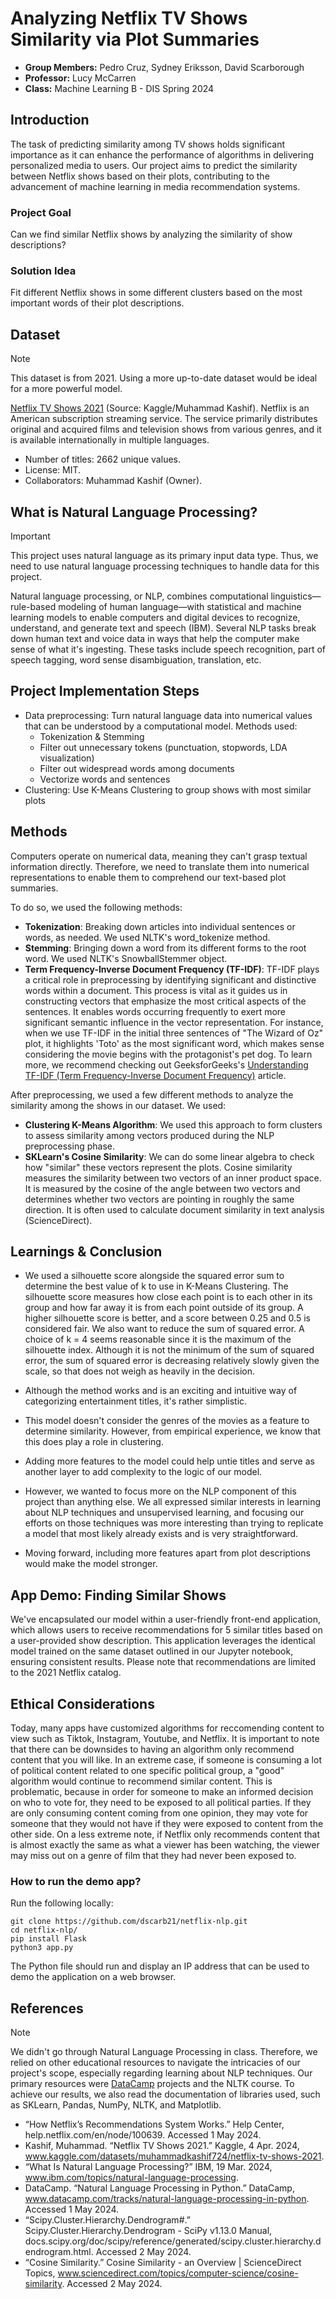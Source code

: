 # Analyzing Netflix TV Shows Similarity via Plot Summaries
- **Group Members:** Pedro Cruz, Sydney Eriksson, David Scarborough
- **Professor:** Lucy McCarren
- **Class:** Machine Learning B - DIS Spring 2024

## Introduction
The task of predicting similarity among TV shows holds significant importance as it can enhance the performance of algorithms in delivering personalized media to users. Our project aims to predict the similarity between Netflix shows based on their plots, contributing to the advancement of machine learning in media recommendation systems.

### Project Goal
Can we find similar Netflix shows by analyzing the similarity of show descriptions? 
### Solution Idea
Fit different Netflix shows in some different clusters based on the most important words of their plot descriptions.

## Dataset

> [!NOTE]
> This dataset is from 2021. Using a more up-to-date dataset would be ideal for a more powerful model.

[Netflix TV Shows 2021](https://www.kaggle.com/datasets/muhammadkashif724/netflix-tv-shows-2021) (Source: Kaggle/Muhammad Kashif). Netflix is an American subscription streaming service. The service primarily distributes original and acquired films and television shows from various genres, and it is available internationally in multiple languages. 
- Number of titles: 2662 unique values.
- License: MIT.
- Collaborators: Muhammad Kashif (Owner).

## What is Natural Language Processing?

> [!IMPORTANT]
> This project uses natural language as its primary input data type. Thus, we need to use natural language processing techniques to handle data for this project.

Natural language processing, or NLP, combines computational linguistics—rule-based modeling of human language—with statistical and machine learning models to enable computers and digital devices to recognize, understand, and generate text and speech (IBM).
Several NLP tasks break down human text and voice data in ways that help the computer make sense of what it's ingesting. These tasks include speech recognition, part of speech tagging, word sense disambiguation, translation, etc.

## Project Implementation Steps

- Data preprocessing: Turn natural language data into numerical values that can be understood by a computational model. Methods used:
  - Tokenization & Stemming
  - Filter out unnecessary tokens (punctuation, stopwords, LDA visualization)
  - Filter out widespread words among documents
  - Vectorize words and sentences
- Clustering: Use K-Means Clustering to group shows with most similar plots

 ## Methods

Computers operate on numerical data, meaning they can't grasp textual information directly. Therefore, we need to translate them into numerical representations to enable them to comprehend our text-based plot summaries.

To do so, we used the following methods:

- **Tokenization**: Breaking down articles into individual sentences or words, as needed. We used NLTK's word_tokenize method.
- **Stemming**: Bringing down a word from its different forms to the root word. We used NLTK's SnowballStemmer object.
- **Term Frequency-Inverse Document Frequency (TF-IDF)**: TF-IDF plays a critical role in preprocessing by identifying significant and distinctive words within a document. This process is vital as it guides us in constructing vectors that emphasize the most critical aspects of the sentences. It enables words occurring frequently to exert more significant semantic influence in the vector representation. For instance, when we use TF-IDF in the initial three sentences of "The Wizard of Oz" plot, it highlights 'Toto' as the most significant word, which makes sense considering the movie begins with the protagonist's pet dog. To learn more, we recommend checking out GeeksforGeeks's [Understanding TF-IDF (Term Frequency-Inverse Document Frequency)](https://www.geeksforgeeks.org/understanding-tf-idf-term-frequency-inverse-document-frequency/) article.

After preprocessing, we used a few different methods to analyze the similarity among the shows in our dataset. We used:
- **Clustering K-Means Algorithm**: We used this approach to form clusters to assess similarity among vectors produced during the NLP preprocessing phase.
- **SKLearn's Cosine Similarity**: We can  do some linear algebra to check how "similar" these vectors represent the plots. Cosine similarity measures the similarity between two vectors of an inner product space. It is measured by the cosine of the angle between two vectors and determines whether two vectors are pointing in roughly the same direction. It is often used to calculate document similarity in text analysis (ScienceDirect).

## Learnings & Conclusion

- We used a silhouette score alongside the squared error sum to determine the best value of k to use in K-Means Clustering. The silhouette score measures how close each point is to each other in its group and how far away it is from each point outside of its group. A higher silhouette score is better, and a score between 0.25 and 0.5 is considered fair. We also want to reduce the sum of squared error. A choice of k = 4 seems reasonable since it is the maximum of the silhouette index. Although it is not the minimum of the sum of squared error, the sum of squared error is decreasing relatively slowly given the scale, so that does not weigh as heavily in the decision. 

- Although the method works and is an exciting and intuitive way of categorizing entertainment titles, it's rather simplistic.
- This model doesn't consider the genres of the movies as a feature to determine similarity. However, from empirical experience, we know that this does play a role in clustering. 
- Adding more features to the model could help untie titles and serve as another layer to add complexity to the logic of our model.
- However, we wanted to focus more on the NLP component of this project than anything else. We all expressed similar interests in learning about NLP techniques and unsupervised learning, and focusing our efforts on those techniques was more interesting than trying to replicate a model that most likely already exists and is very straightforward.
- Moving forward, including more features apart from plot descriptions would make the model stronger.
 
## App Demo: Finding Similar Shows 

We've encapsulated our model within a user-friendly front-end application, which allows users to receive recommendations for 5 similar titles based on a user-provided show description. This application leverages the identical model trained on the same dataset outlined in our Jupyter notebook, ensuring consistent results. Please note that recommendations are limited to the 2021 Netflix catalog.

## Ethical Considerations

Today, many apps have customized algorithms for reccomending content to view such as Tiktok, Instagram, Youtube, and Netflix. It is important to note that there can be downsides to having an algorithm only recommend content that you will like. In an extreme case, if someone is consuming a lot of political content related to one specific political group, a "good" algorithm would continue to recommend similar content. This is problematic, because in order for someone to make an informed decision on who to vote for, they need to be exposed to all political parties. If they are only consuming content coming from one opinion, they may vote for someone that they would not have if they were exposed to content from the other side. On a less extreme note, if Netflix only recommends content that is almost exactly the same as what a viewer has been watching, the viewer may miss out on a genre of film that they had never been exposed to.

### How to run the demo app?
Run the following locally:
```
git clone https://github.com/dscarb21/netflix-nlp.git
cd netflix-nlp/
pip install Flask
python3 app.py
```
The Python file should run and display an IP address that can be used to demo the application on a web browser.

## References
> [!NOTE]
> We didn't go through Natural Language Processing in class. Therefore, we relied on other educational resources to navigate the intricacies of our project's scope, especially regarding learning about NLP techniques. Our primary resources were [DataCamp](https://www.datacamp.com) projects and the NLTK course. To achieve our results, we also read the documentation of libraries used, such as SKLearn, Pandas, NumPy, NLTK, and Matplotlib.

- “How Netflix’s Recommendations System Works.” Help Center, help.netflix.com/en/node/100639. Accessed 1 May 2024. 
- Kashif, Muhammad. “Netflix TV Shows 2021.” Kaggle, 4 Apr. 2024, www.kaggle.com/datasets/muhammadkashif724/netflix-tv-shows-2021.
- “What Is Natural Language Processing?” IBM, 19 Mar. 2024, www.ibm.com/topics/natural-language-processing. 
- DataCamp. “Natural Language Processing in Python.” DataCamp, www.datacamp.com/tracks/natural-language-processing-in-python. Accessed 1 May 2024.
- “Scipy.Cluster.Hierarchy.Dendrogram#.” Scipy.Cluster.Hierarchy.Dendrogram - SciPy v1.13.0 Manual, docs.scipy.org/doc/scipy/reference/generated/scipy.cluster.hierarchy.dendrogram.html. Accessed 2 May 2024.
- “Cosine Similarity.” Cosine Similarity - an Overview | ScienceDirect Topics, www.sciencedirect.com/topics/computer-science/cosine-similarity. Accessed 2 May 2024. 
